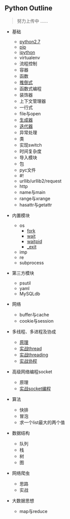 ## Python Outline
> 努力上传中 ......

- 基础
    -  [python2.7](https://github.com/467754239/python/blob/master/basic/python2.7.md)
    -  [pip](https://github.com/467754239/python/blob/master/basic/pip.md)
    -  [ipython](https://github.com/467754239/python/blob/master/basic/ipython.md)
    -  virtualenv
    -  流程控制
    -  容器
    -  函数
    -  [推倒式](https://github.com/467754239/python/blob/master/basic/analytical_doc.md)
    -  函数式编程
    -  装饰器
    -  上下文管理器
    -  一行式
    -  file与open
    -  [生成器](https://github.com/467754239/python/blob/master/basic/generator_doc.md)
    -  [迭代器](https://github.com/467754239/python/blob/master/basic/iterators_doc.md)
    -  异常处理
    -  类
    -  实现switch
    -  时间复杂度
    -  导入模块
    -  包
    -  pyc文件
    -  #!
    -  urllib/urllib2/request
    -  http
    -  name与main
    -  range与xrange
    -  hasattr与getattr

- 内置模块
    - os
        - [fork](https://github.com/467754239/python/blob/master/builtin_module/fork_doc.md)
        - [wait](https://github.com/467754239/python/blob/master/builtin_module/wait_waitpid_doc.md)
        - [waitpid](https://github.com/467754239/python/blob/master/builtin_module/wait_waitpid_doc.md)
        - [_exit](https://github.com/467754239/python/blob/master/builtin_module/_exit_doc.md)
    - imp
    - re 
    - subprocess

- 第三方模块
    - psutil
    - yaml
    - MySQLdb

- 网络
    -  buffer与cache
    -  cookie与session

- 多线程、多进程及协成 
    -  [原理](https://github.com/467754239/python/blob/master/threads/principle.md)
    -  [实战thread](https://github.com/467754239/python/blob/master/threads/thread.md)
    -  [实战threading](https://github.com/467754239/python/blob/master/threads/threading.md)
    -  [实战协程](https://github.com/467754239/python/blob/master/threads/gevent.md) 

- 高级网络编程socket
    -  原理
    -  [实战socket编程](https://github.com/467754239/python/blob/master/socket/socket_doc.md)

- 算法 
    -  快排
    -  冒泡
    -  求一个list最大的两个值

- 数据结构
    -  队列
    -  栈
    -  树
    -  图

- 网络爬虫
    - 思路
    - 实战

- 大数据思想 
    -  map与reduce

